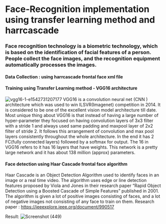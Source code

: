 # Face-Recognition implementation using transfer learning method and harrcascade
### Face recognition technology is a biometric technology, which is based on the identification of facial features of a person. People collect the face images, and the recognition equipment automatically processes the images.
#### Data Collection : using harrcascade frontal face xml file
#### Training using Transfer Learning method - VGG16 architecture
![vgg16-1-e1542731207177](https://user-images.githubusercontent.com/49087609/136613906-c8fb078a-f24c-4574-8e38-1d4496a42080.png)
VGG16 is a convolution neural net (CNN ) architecture which was used to win ILSVR(Imagenet) competition in 2014. It is considered to be one of the excellent vision model architecture till date. Most unique thing about VGG16 is that instead of having a large number of hyper-parameter they focused on having convolution layers of 3x3 filter with a stride 1 and always used same padding and maxpool layer of 2x2 filter of stride 2. It follows this arrangement of convolution and max pool layers consistently throughout the whole architecture. In the end it has 2 FC(fully connected layers) followed by a softmax for output. The 16 in VGG16 refers to it has 16 layers that have weights. This network is a pretty large network and it has about 138 million (approx) parameters.

#### Face detection using Haar Cascade frontal face algorithm
Haar Cascade is an Object Detection Algorithm used to identify faces in an image or a real time video. The algorithm uses edge or line detection features proposed by Viola and Jones in their research paper “Rapid Object Detection using a Boosted Cascade of Simple Features” published in 2001. The algorithm is given a lot of positive images consisting of faces, and a lot of negative images not consisting of any face to train on them.
Research paper : https://ieeexplore.ieee.org/document/990517

Result:
![Screenshot (449)](https://user-images.githubusercontent.com/49087609/136614860-e1b113ce-8d45-426b-987f-27a967468219.png)

